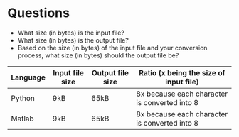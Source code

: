# Questions

- What size (in bytes) is the input file?
- What size (in bytes) is the output file?
- Based on the size (in bytes) of the input file and your conversion process, what
size (in bytes) should the output file be?

| Language | Input file size  | Output file size | Ratio (x being the size of input file)        |
|----------|------------------|------------------|-----------------------------------------------|
| Python   |        9kB       |       65kB       | 8x because each character is converted into 8 |
| Matlab   |        9kB       |       65kB       | 8x because each character is converted into 8 |
